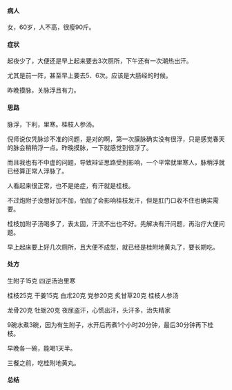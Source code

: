 #### 病人

女，60岁，人不高，很瘦90斤。

#### 症状

起夜少了，大便还是早上起来要去3次厕所，下午还有一次潮热出汗。

尤其是前一阵，甚至早上要去5、6次。应该是大肠经的时候。

昨晚摸脉，关脉浮且有力。

#### 思路

脉浮，下利，里寒。桂枝人参汤。

倪师说仅凭脉诊不准的问题，是对的啊，第一次膜脉确实没有很浮，只是感觉春天的脉会稍稍浮一点。昨晚摸脉，一下就感觉到很浮了。

而且我也有不中虚的问题，导致辩证思路受到影响，一个平常就里寒人，脉稍浮就已经算正常人浮脉了。

人看起来很正常，也不是绝症，有汗就是桂枝。

不过炮附子没想好加不加，怕加了会影响桂枝发汗，但是肛门口收不住也确实需要。

桂枝加附子汤喝多了，表太固，汗流不出也不好。先解决有汗问题，再治疗大便问题。

早上起床要上好几次厕所，且大便不成型，就已经是桂附地黄丸了，要长期吃。

#### 处方

生附子15克 四逆汤治里寒

桂枝25克 干姜15克 白朮20克 党参20克 炙甘草20克 桂枝人参汤

龙骨20克 牡蛎20克 夜尿盗汗，心慌出汗，头汗多，治失精家

9碗水煮3碗，因为有生附子，水开后再煮1个小时20分钟，最后30分钟再下桂枝。

早晚各一碗，能喝1天半。

三餐之前，吃桂附地黄丸。

#### 总结



